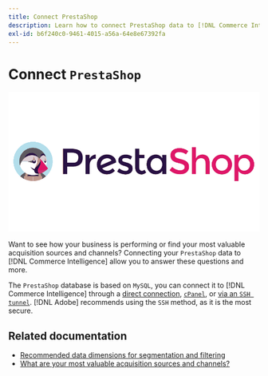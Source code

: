 ```yaml
---
title: Connect PrestaShop
description: Learn how to connect PrestaShop data to [!DNL Commerce Intelligence].
exl-id: b6f240c0-9461-4015-a56a-64e8e67392fa
---
```

# Connect `PrestaShop`

![](../../../assets/Prestashop-logo.png)

Want to see how your business is performing or find your most valuable acquisition sources and channels? Connecting your `PrestaShop` data to [!DNL Commerce Intelligence] allow you to answer these questions and more.

The `PrestaShop` database is based on `MySQL`, you can connect it to [!DNL Commerce Intelligence] through a [direct connection](../integrations/mysql-via-a-direct-connection.md), [`cPanel`](../integrations/mysql-via-cpanel.md), or [via an `SSH tunnel`](../integrations/mysql-via-ssh-tunnel.md). [!DNL Adobe] recommends using the `SSH` method, as it is the most secure.

## Related documentation

* [Recommended data dimensions for segmentation and filtering](../../../best-practices/segment-filter.md)
* [What are your most valuable acquisition sources and channels?](../../analysis/most-value-source-channel.md)
